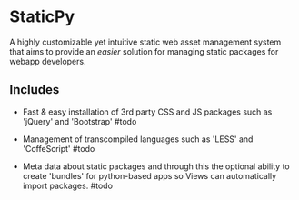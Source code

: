 StaticPy
========
A highly customizable yet intuitive static web asset management system that aims to provide an
*easier* solution for managing static packages for webapp developers.

## Includes
   * Fast & easy installation of 3rd party CSS and JS packages such as 'jQuery' and 'Bootstrap' #todo

   * Management of transcompiled languages such as 'LESS' and 'CoffeScript' #todo

   * Meta data about static packages and through this the optional ability to create 'bundles'
     for python-based apps so Views can automatically import packages. #todo
